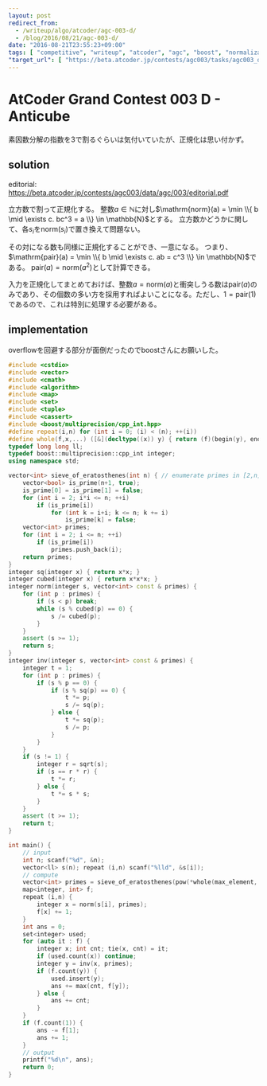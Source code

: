 ```yaml
---
layout: post
redirect_from:
  - /writeup/algo/atcoder/agc-003-d/
  - /blog/2016/08/21/agc-003-d/
date: "2016-08-21T23:55:23+09:00"
tags: [ "competitive", "writeup", "atcoder", "agc", "boost", "normalization" ]
"target_url": [ "https://beta.atcoder.jp/contests/agc003/tasks/agc003_d" ]
---
```


# AtCoder Grand Contest 003 D - Anticube

素因数分解の指数を$3$で割るぐらいは気付いていたが、正規化は思い付かず。

## solution

editorial: <https://beta.atcoder.jp/contests/agc003/data/agc/003/editorial.pdf>

立方数で割って正規化する。
整数$a \in \mathbb{N}$に対し$\mathrm{norm}(a) = \min \\{ b \mid \exists c. bc^3 = a \\} \in \mathbb{N}$とする。
立方数かどうかに関して、各$s_i$を$\mathrm{norm}(s_i)$で置き換えて問題ない。

その対になる数も同様に正規化することができ、一意になる。
つまり、$\mathrm{pair}(a) = \min \\{ b \mid \exists c. ab = c^3 \\} \in \mathbb{N}$である。
$\mathrm{pair}(a) = \mathrm{norm}(a^2)$として計算できる。

入力を正規化してまとめておけば、整数$a = \mathrm{norm}(a)$と衝突しうる数は$\mathrm{pair}(a)$のみであり、その個数の多い方を採用すればよいことになる。ただし、$1 = \mathrm{pair}(1)$であるので、これは特別に処理する必要がある。

## implementation

overflowを回避する部分が面倒だったのでboostさんにお願いした。

``` c++
#include <cstdio>
#include <vector>
#include <cmath>
#include <algorithm>
#include <map>
#include <set>
#include <tuple>
#include <cassert>
#include <boost/multiprecision/cpp_int.hpp>
#define repeat(i,n) for (int i = 0; (i) < (n); ++(i))
#define whole(f,x,...) ([&](decltype((x)) y) { return (f)(begin(y), end(y), ## __VA_ARGS__); })(x)
typedef long long ll;
typedef boost::multiprecision::cpp_int integer;
using namespace std;

vector<int> sieve_of_eratosthenes(int n) { // enumerate primes in [2,n] with O(n log log n)
    vector<bool> is_prime(n+1, true);
    is_prime[0] = is_prime[1] = false;
    for (int i = 2; i*i <= n; ++i)
        if (is_prime[i])
            for (int k = i+i; k <= n; k += i)
                is_prime[k] = false;
    vector<int> primes;
    for (int i = 2; i <= n; ++i)
        if (is_prime[i])
            primes.push_back(i);
    return primes;
}
integer sq(integer x) { return x*x; }
integer cubed(integer x) { return x*x*x; }
integer norm(integer s, vector<int> const & primes) {
    for (int p : primes) {
        if (s < p) break;
        while (s % cubed(p) == 0) {
            s /= cubed(p);
        }
    }
    assert (s >= 1);
    return s;
}
integer inv(integer s, vector<int> const & primes) {
    integer t = 1;
    for (int p : primes) {
        if (s % p == 0) {
            if (s % sq(p) == 0) {
                t *= p;
                s /= sq(p);
            } else {
                t *= sq(p);
                s /= p;
            }
        }
    }
    if (s != 1) {
        integer r = sqrt(s);
        if (s == r * r) {
            t *= r;
        } else {
            t *= s * s;
        }
    }
    assert (t >= 1);
    return t;
}

int main() {
    // input
    int n; scanf("%d", &n);
    vector<ll> s(n); repeat (i,n) scanf("%lld", &s[i]);
    // compute
    vector<int> primes = sieve_of_eratosthenes(pow(*whole(max_element, s), 1/3.) + 3);
    map<integer, int> f;
    repeat (i,n) {
        integer x = norm(s[i], primes);
        f[x] += 1;
    }
    int ans = 0;
    set<integer> used;
    for (auto it : f) {
        integer x; int cnt; tie(x, cnt) = it;
        if (used.count(x)) continue;
        integer y = inv(x, primes);
        if (f.count(y)) {
            used.insert(y);
            ans += max(cnt, f[y]);
        } else {
            ans += cnt;
        }
    }
    if (f.count(1)) {
        ans -= f[1];
        ans += 1;
    }
    // output
    printf("%d\n", ans);
    return 0;
}
```

